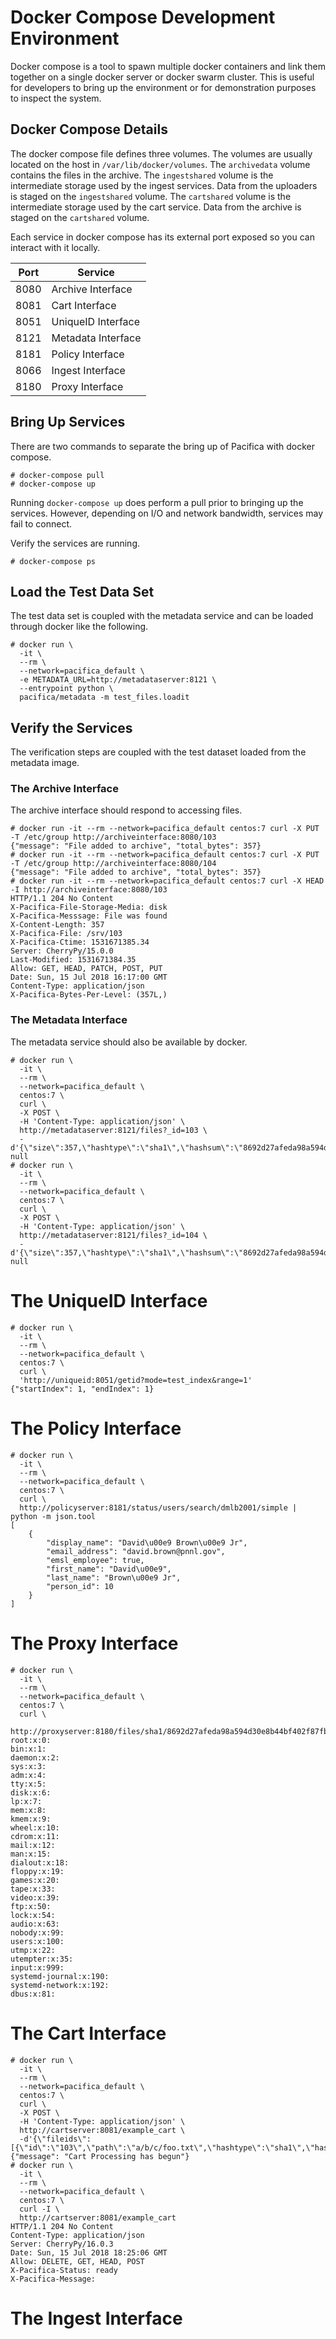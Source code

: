 # Docker Compose Development Environment

Docker compose is a tool to spawn multiple docker 
containers and link them together on a single docker server
or docker swarm cluster. This is useful for developers
to bring up the environment or for demonstration purposes
to inspect the system.

## Docker Compose Details

The docker compose file defines three volumes. The volumes
are usually located on the host in
`/var/lib/docker/volumes`. The `archivedata` volume
contains the files in the archive. The `ingestshared`
volume is the intermediate storage used by the ingest
services. Data from the uploaders is staged on the
`ingestshared` volume. The `cartshared` volume is the
intermediate storage used by the cart service. Data from
the archive is staged on the `cartshared` volume.

Each service in docker compose has its external port
exposed so you can interact with it locally.

| Port | Service            |
| ---- | ------------------ |
| 8080 | Archive Interface  |
| 8081 | Cart Interface     |
| 8051 | UniqueID Interface |
| 8121 | Metadata Interface |
| 8181 | Policy Interface   |
| 8066 | Ingest Interface   |
| 8180 | Proxy Interface    |

## Bring Up Services

There are two commands to separate the bring up of Pacifica
with docker compose.

```
# docker-compose pull
# docker-compose up
```

Running `docker-compose up` does perform a pull prior to
bringing up the services. However, depending on I/O and
network bandwidth, services may fail to connect.

Verify the services are running.

```
# docker-compose ps
```

## Load the Test Data Set

The test data set is coupled with the metadata service and 
can be loaded through docker like the following.

```
# docker run \
  -it \
  --rm \
  --network=pacifica_default \
  -e METADATA_URL=http://metadataserver:8121 \
  --entrypoint python \
  pacifica/metadata -m test_files.loadit
```

## Verify the Services

The verification steps are coupled with the test dataset
loaded from the metadata image.

### The Archive Interface

The archive interface should respond to accessing files.

```
# docker run -it --rm --network=pacifica_default centos:7 curl -X PUT -T /etc/group http://archiveinterface:8080/103
{"message": "File added to archive", "total_bytes": 357}
# docker run -it --rm --network=pacifica_default centos:7 curl -X PUT -T /etc/group http://archiveinterface:8080/104
{"message": "File added to archive", "total_bytes": 357}
# docker run -it --rm --network=pacifica_default centos:7 curl -X HEAD -I http://archiveinterface:8080/103
HTTP/1.1 204 No Content
X-Pacifica-File-Storage-Media: disk
X-Pacifica-Messsage: File was found
X-Content-Length: 357
X-Pacifica-File: /srv/103
X-Pacifica-Ctime: 1531671385.34
Server: CherryPy/15.0.0
Last-Modified: 1531671384.35
Allow: GET, HEAD, PATCH, POST, PUT
Date: Sun, 15 Jul 2018 16:17:00 GMT
Content-Type: application/json
X-Pacifica-Bytes-Per-Level: (357L,)
```

### The Metadata Interface

The metadata service should also be available by docker.

```
# docker run \
  -it \
  --rm \
  --network=pacifica_default \
  centos:7 \
  curl \
  -X POST \
  -H 'Content-Type: application/json' \
  http://metadataserver:8121/files?_id=103 \
  -d'{\"size\":357,\"hashtype\":\"sha1\",\"hashsum\":\"8692d27afeda98a594d30e8b44bf402f87fb332f\"}'
null
# docker run \
  -it \
  --rm \
  --network=pacifica_default \
  centos:7 \
  curl \
  -X POST \
  -H 'Content-Type: application/json' \
  http://metadataserver:8121/files?_id=104 \
  -d'{\"size\":357,\"hashtype\":\"sha1\",\"hashsum\":\"8692d27afeda98a594d30e8b44bf402f87fb332f\"}'
null
```

# The UniqueID Interface

```
# docker run \
  -it \
  --rm \
  --network=pacifica_default \
  centos:7 \
  curl \
  'http://uniqueid:8051/getid?mode=test_index&range=1'
{"startIndex": 1, "endIndex": 1}
```

# The Policy Interface

```
# docker run \
  -it \
  --rm \
  --network=pacifica_default \
  centos:7 \
  curl \
  http://policyserver:8181/status/users/search/dmlb2001/simple | python -m json.tool
[
    {
        "display_name": "David\u00e9 Brown\u00e9 Jr",
        "email_address": "david.brown@pnnl.gov",
        "emsl_employee": true,
        "first_name": "David\u00e9",
        "last_name": "Brown\u00e9 Jr",
        "person_id": 10
    }
]
```

# The Proxy Interface

```
# docker run \
  -it \
  --rm \
  --network=pacifica_default \
  centos:7 \
  curl \
  http://proxyserver:8180/files/sha1/8692d27afeda98a594d30e8b44bf402f87fb332f
root:x:0:
bin:x:1:
daemon:x:2:
sys:x:3:
adm:x:4:
tty:x:5:
disk:x:6:
lp:x:7:
mem:x:8:
kmem:x:9:
wheel:x:10:
cdrom:x:11:
mail:x:12:
man:x:15:
dialout:x:18:
floppy:x:19:
games:x:20:
tape:x:33:
video:x:39:
ftp:x:50:
lock:x:54:
audio:x:63:
nobody:x:99:
users:x:100:
utmp:x:22:
utempter:x:35:
input:x:999:
systemd-journal:x:190:
systemd-network:x:192:
dbus:x:81:
```

# The Cart Interface

```
# docker run \
  -it \
  --rm \
  --network=pacifica_default \
  centos:7 \
  curl \
  -X POST \
  -H 'Content-Type: application/json' \
  http://cartserver:8081/example_cart \
  -d'{\"fileids\":[{\"id\":\"103\",\"path\":\"a/b/c/foo.txt\",\"hashtype\":\"sha1\",\"hashsum\":\"8692d27afeda98a594d30e8b44bf402f87fb332f\"}]}'
{"message": "Cart Processing has begun"}
# docker run \
  -it \
  --rm \
  --network=pacifica_default \
  centos:7 \
  curl -I \
  http://cartserver:8081/example_cart
HTTP/1.1 204 No Content
Content-Type: application/json
Server: CherryPy/16.0.3
Date: Sun, 15 Jul 2018 18:25:06 GMT
Allow: DELETE, GET, HEAD, POST
X-Pacifica-Status: ready
X-Pacifica-Message:
```

# The Ingest Interface


